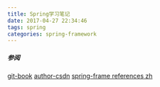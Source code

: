 ```yaml
---
title: Spring学习笔记
date: 2017-04-27 22:34:46
tags: spring
categories: spring-framework
---
```



##### 参阅

[git-book](https://www.gitbook.com/book/waylau/spring-framework-4-reference/details)
[author-csdn](http://blog.csdn.net/isea533/article/details/50450289)
[spring-frame references zh](http://spring.cndocs.tk/mvc.html#mvc-introduction)
